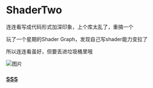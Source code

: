 # ShaderTwo

连连看写成代码形式加深印象，上个库太乱了，重搞一个

玩了一个星期的Shader Graph，发现自己写shader能力变拉了

所以连连看虽好，但要丢进垃圾桶里哦

![图片](https://user-images.githubusercontent.com/50166070/159422407-f43d457b-81f6-4664-93cf-10feeea81481.png)


### [SSS](https://github.com/oneputatoT/ShaderTwo/tree/main/Assets/Shader/Lesson04)


